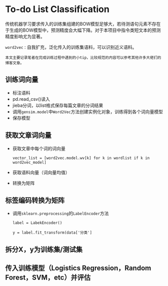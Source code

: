 # To-do List Classification

传统机器学习要求传入的训练集组建的BOW模型足够大，若待测语句元素不存在于生成的BOW模型中，预测精度会大幅下降。对于本项目中指令类短文本的预测精度影响尤为显著。

```word2vec：```自我扩充，泛化传入的训练集语料，可以识别近义语料。

    本文主要记录笔者在完成训练过程中遇到的小tip，比较规范的内容可以参考其他许多大佬们的博客文章。

## 训练词向量
- 标注语料
- pd.read_csv()读入
- jieba分词，以list格式保存每篇文章的分词结果
- 调用```gensim.model```中```Word2Vec```方法创建实例化对象，训练得到各个词向量模型
- 保存模型

## 获取文章词向量
- 获取文章中每个词的词向量

    ```vector_list = [word2vec.model.wv[k] for k in wordlist if k in word2vec_model]```
- 获取语料向量（词向量均值）
- 转换为矩阵

## 标签编码转换为矩阵

- 调用```sklearn.preprocessing```的```LabelEncoder```方法

    ```label = LabekEncoder()```
    
    ```y = label.fit_transform(data['分类']```

## 拆分X，y为训练集/测试集

## 传入训练模型（Logistics Regression，Random Forest，SVM，etc）并评估
